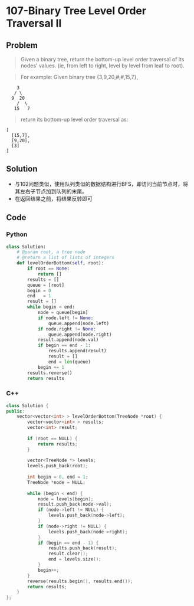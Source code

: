 # 107-Binary Tree Level Order Traversal II

## Problem

> Given a binary tree, return the bottom-up level order traversal of its nodes' values. (ie, from left to right, level by level from leaf to root).

> For example:
Given binary tree {3,9,20,#,#,15,7},
>
```
    3
   / \
  9  20
    /  \
   15   7
```
> return its bottom-up level order traversal as:
>
```
[
  [15,7],
  [9,20],
  [3]
]
```

## Solution

- 与102问题类似，使用队列类似的数据结构进行BFS，即访问当前节点时，将其左右子节点加到队列的末尾。
- 在返回结果之前，将结果反转即可

## Code

### Python

```python
class Solution:
    # @param root, a tree node
    # @return a list of lists of integers
    def levelOrderBottom(self, root):
		if root == None:
			return []
		results = []
		queue = [root]
		begin = 0
		end   = 1
		result = []
		while begin < end:
			node = queue[begin]
			if node.left != None:
				queue.append(node.left)
			if node.right != None:
				queue.append(node.right)
			result.append(node.val)
			if begin == end - 1:
				results.append(result)
				result = []
				end = len(queue)
			begin += 1
		results.reverse()
		return results
```

### C++

```cpp
class Solution {
public:
    vector<vector<int> > levelOrderBottom(TreeNode *root) {
        vector<vector<int> > results;
        vector<int> result;
        
        if (root == NULL) {
            return results;
        }
        
        vector<TreeNode *> levels;
        levels.push_back(root);
        
        int begin = 0, end = 1;
        TreeNode *node = NULL;
        
        while (begin < end) {
            node = levels[begin];
            result.push_back(node->val);
            if (node->left != NULL) {
                levels.push_back(node->left);
            }
            if (node->right != NULL) {
                levels.push_back(node->right);
            }
            if (begin == end - 1) {
                results.push_back(result);
                result.clear();
                end = levels.size();
            }
            begin++;
        }
        reverse(results.begin(), results.end());
        return results;
    }
};
```